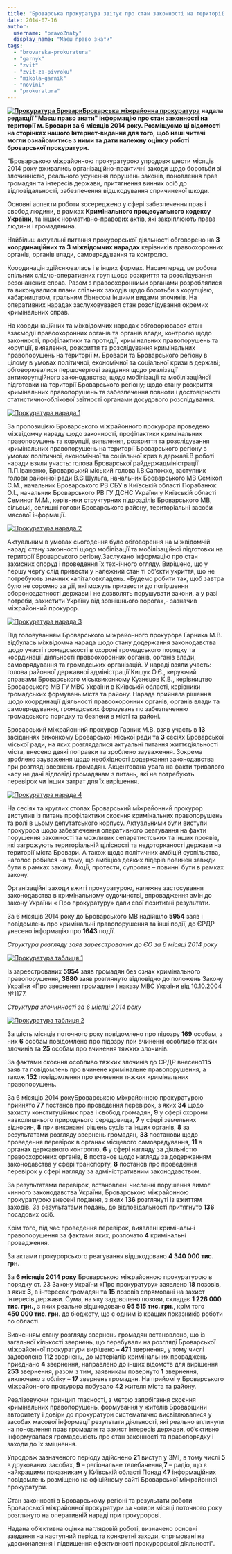 ```yaml
---
title: "Броварська прокуратура звітує про стан законності на території Броварів за 6 місяців 2014 року"
date: 2014-07-16
author: 
  username: "pravoZnaty"
  display_name: "Маєш право знати"
tags: 
  - "brovarska-prokuratura"
  - "garnyk"
  - "zvit"
  - "zvit-za-pivroku"
  - "mikola-garnik"
  - "novini"
  - "prokuratura"
---
```


**[![Прокуратура Бровари](https://mpz.brovary.org/wp-content/uploads/2014/07/Prokuratura-Brovari.jpg)](https://mpz.brovary.org/wp-content/uploads/2014/07/Prokuratura-Brovari.jpg)[Броварська міжрайонна прокуратура](http://brovaru-prokuratura.org.ua/) надала редакції "Маєш право знати" інформацію про стан законності на території м. Бровари за 6 місяців 2014 року. Розміщуємо ці відомості на сторінках нашого Інтернет-видання для того, щоб наші читачі могли ознайомитись з ними та дати належну оцінку роботі броварської прокуратури.**

"Броварською міжрайонною прокуратурою упродовж шести місяців 2014 року вживались організаційно-практичні заходи щодо боротьби зі злочинністю, реального усунення порушень законів, поновлення прав громадян та інтересів держави, притягнення винних осіб до відповідальності, забезпечення відшкодування спричиненої шкоди.

Основні аспекти роботи зосереджено у сфері забезпечення прав і свобод людини, в рамках **Кримінального процесуального кодексу України**, та інших нормативно-правових актів, які закріплюють права людини і громадянина.

Найбільш актуальні питання прокурорської діяльності обговорено на **3 координаційних та 3 міжвідомчих нарадах** керівників правоохоронних органів, органів влади, самоврядування та контролю.

Координація здійснювалась і в інших формах. Насамперед, це робота спільних слідчо-оперативних груп щодо розкриття та розслідування резонансних справ. Разом з правоохоронними органами розроблялися та виконувалися плани спільних заходів щодо боротьби з корупцією, хабарництвом, гральним бізнесом іншими видами злочинів. На оперативних нарадах заслуховувався стан розслідування окремих кримінальних справ.

На координаційних та міжвідомчих нарадах обговорювався стан взаємодії правоохоронних органів та органів влади, контролю щодо законності, профілактики та протидії, кримінальних правопорушень та корупції, виявлення, розкриття та розслідування кримінальних правопорушень на території м. Бровари та Броварського регіону в цілому в умовах політичної, економічної та соціальної кризи в державі; обговорювалися першочергові завдання щодо реалізації антикорупційного законодавства; щодо мобілізації та мобілізаційної підготовки на території Броварського регіону; щодо стану розкриття кримінальних правопорушень та забезпечення повноти і достовірності статистично-облікової звітності органами досудового розслідування.

[![Прокуратура нарада 1](https://mpz.brovary.org/wp-content/uploads/2014/07/Prokuratura-narada-1.jpg)](https://mpz.brovary.org/wp-content/uploads/2014/07/Prokuratura-narada-1.jpg)

За пропозицією Броварського міжрайонного прокурора проведено міжвідомчу нараду щодо законності, профілактики кримінальних правопорушень та корупції, виявлення, розкриття та розслідування кримінальних правопорушень на території Броварського регіону в умовах політичної, економічної та соціальної криз в державі.В роботі наради взяли участь: голова Броварської райдержадміністрації П.П.Іваненко, Броварський міський голова І.В.Сапожко, заступник голови районної ради В.Є.Шульга, начальник Броварського МВ Семікоп С.М., начальник Броварського РВ СБУ в Київській області Порабанюк О.І., начальник Броварського РВ ГУ ДСНС України у Київській області Семиног М.М., керівники структурних підрозділів Броварського МВ, сільські, селищні голови Броварського району, територіальні засоби масової інформації.

[![Прокуратура нарада 2](https://mpz.brovary.org/wp-content/uploads/2014/07/Prokuratura-narada-2.jpg)](https://mpz.brovary.org/wp-content/uploads/2014/07/Prokuratura-narada-2.jpg)

Актуальним в умовах сьогодення було обговорення на міжвідомчій нараді стану законності щодо мобілізації та мобілізаційної підготовки на території Броварського регіону.Заслухано інформацію про стан захисних споруд і проведення їх технічного огляду. Вирішено, що у першу чергу слід привести у належний стан ті об’єкти укриття, що не потребують значних капіталовкладень. «Будемо робити так, щоб завтра було не соромно за дії, які можуть призвести до погіршення обороноздатності держави і не дозволять порушувати закони, а у разі потреби, захистити Україну від зовнішнього ворога»,- зазначив міжрайонний прокурор.

[![Прокуратура нарада 3](https://mpz.brovary.org/wp-content/uploads/2014/07/Prokuratura-narada-3.jpg)](https://mpz.brovary.org/wp-content/uploads/2014/07/Prokuratura-narada-3.jpg)

Під головуванням Броварського міжрайонного прокурора Гарника М.В. відбулась міжвідомча нарада щодо стану додержання законодавства щодо участі громадськості в охороні громадського порядку та координації діяльності правоохоронних органів, органів влади, самоврядування та громадських організацій. У нараді взяли участь: голова районної державної адміністрації Кищук О.Є., керуючий справами Броварського міськвиконкому Кузнєцов К.В., керівництво Броварського МВ ГУ МВС України в Київській області, керівники громадських формувань міста та району. Нарада прийняла рішення щодо координації діяльності правоохоронних органів, органів влади та самоврядування, громадських формувань по забезпеченню громадського порядку та безпеки в місті та районі.

Броварський міжрайонний прокурор Гарник М.В. взяв участь в **13** засіданнях виконкому Броварської міської ради та **3** сесіях Броварської міської ради, на яких розглядалися актуальні питання життєдіяльності міста, внесено деякі поправки та зроблено зауваження. Зокрема зроблено зауваження щодо необхідності додержання законодавства при розгляді звернень громадян. Акцентована увага на факти тривалого часу не дачі відповіді громадянам з питань, які не потребують перевірок чи інших затрат для їх вирішення.

[![Прокуратура нарада 4](https://mpz.brovary.org/wp-content/uploads/2014/07/Prokuratura-narada-4.jpg)](https://mpz.brovary.org/wp-content/uploads/2014/07/Prokuratura-narada-4.jpg)

На сесіях та круглих столах Броварський міжрайонний прокурор виступив із питань профілактики скоєння кримінальних правопорушень та ролі в цьому депутатського корпусу. Актуальними були виступи прокурора щодо забезпечення оперативного реагування на факти порушення законності та можливих сепаратистських та інших проявів, які загрожують територіальній цілісності та недоторканості держави на території міста Бровари. А також щодо політичних амбіцій суспільства, наголос робився на тому, що амбіціоз деяких лідерів повинен завжди бути в рамках закону. Акції, протести, супротив – повинні бути в рамках закону.

Організаційні заходи вжиті прокуратурою, належне застосування законодавства в кримінальному судочинстві, впровадження змін до закону України « Про прокуратуру» дали свої позитивні результати.

За 6 місяців 2014 року до Броварського МВ надійшло **5954** заяв і повідомлень про кримінальні правопорушення та інші події, до ЄРДР унесено інформацію про **1643** події.

_Структура розгляду заяв зареєстрованих до ЄО за 6 місяці 2014 року_

[![Прокуратура таблиця 1](https://mpz.brovary.org/wp-content/uploads/2014/07/Prokuratura-tablitsya-1.jpg)](https://mpz.brovary.org/wp-content/uploads/2014/07/Prokuratura-tablitsya-1.jpg)

Із зареєстрованих **5954** заяв громадян без ознак кримінального правопорушення, **3880** заяв розглянуто відповідно до положень Закону України «Про звернення громадян» і наказу МВС України від 10.10.2004 №1177.

_Структура злочинності за 6 місяці 2014 року_

[![Прокуратура таблиця 2](https://mpz.brovary.org/wp-content/uploads/2014/07/Prokuratura-tablitsya-2.jpg)](https://mpz.brovary.org/wp-content/uploads/2014/07/Prokuratura-tablitsya-2.jpg)

За шість місяців поточного року повідомлено про підозру **169** особам, з них **6** особам повідомлено про підозру при вчиненні особливо тяжких злочинів та **25** особам про вчинення тяжких злочинів.

За фактами скоєння особливо тяжких злочинів до ЄРДР внесено**115** заяв та повідомлень про вчинене кримінальне правопорушення, а також **152** повідомлення про вчинення тяжких кримінальних правопорушень.

За 6 місяців 2014 рокуБроварською міжрайонною прокуратурою прийнято **77** постанов про проведення перевірок, з яких **34** щодо захисту конституційних прав і свобод громадян, **9** у сфері охорони навколишнього природнього середовища, **7** у сфері земельних відносин, **8** при виконанні рішень судів та інших органів, **8** за результатами розгляду звернень громадян, **33** постанови щодо проведення перевірок в органах місцевого самоврядування, **11** в органах державного контролю, **6** у сфері нагляду за діяльністю правоохоронних органів, **8** постанов щодо нагляду за додержанням законодавства у сфері транспорту, **8** постанов про проведення перевірок у сфері нагляду за адміністративним законодавством.

За результатами перевірок, встановлені численні порушення вимог чинного законодавства України, Броварською міжрайонною прокуратурою внесені подання, з яких **136** розглянуті із вжиттям заходів. За результатами подань, до відповідальності притягнуто **136** посадових осіб.

Крім того, під час проведення перевірок, виявлені кримінальні правопорушення за фактами яких, розпочато **4** кримінальні провадження.

За актами прокурорського реагування відшкодовано **4 340 000 тис. грн**.

За **6 місяців 2014 року** Броварською міжрайонною прокуратурою в порядку ст. 23 Закону України «Про прокуратуру» заявлено **18** позовів, з яких **3**, в інтересах громадян та **15** позовів спрямовані на захист інтересів держави. Сума, на яку задоволено позови, складає **1 226 000 тис. грн.,** з яких реально відшкодовано **95 515 тис. грн**., крім того **450 000 тис. грн**. до бюджету, що є одним із кращих показників роботи по області.

Вивченням стану розгляду звернень громадян встановлено, що із загальної кількості звернень, що перебували на розгляді Броварської міжрайонної прокуратури вирішено **– 471** звернення, у тому числі задоволено **112** звернень, до матеріалів кримінальних проваджень приєднано **4** звернення, направлено до інших відомств для вирішення **253** звернення, разом з тим, заявникам повернуто **1** звернення, виключено з обліку – **17** звернень громадян. На прийомі у Броварського міжрайонного прокурора побувало **42** жителя міста та району.

Реалізовуючи принцип гласності, з метою запобігання скоєння кримінальних правопорушень, формування у жителів Броварщини авторитету і довіри до прокуратури систематично висвітлювалися у засобах масової інформації результати діяльності, які реально вплинули на поновлення прав громадян та захист інтересів держави, об’єктивно інформувалася громадськість про стан законності та правопорядку і заходи до їх зміцнення.

Упродовж зазначеного періоду здійснено **21** виступ у ЗМІ, в тому числі **5** в друкованих засобах, **9** – регіональне телебачення,**7** – радіо, що є найкращими показникам у Київській області Понад **47** інформаційних повідомлень розміщено на офіційному сайті Броварської міжрайонної прокуратури.

Стан законності в Броварському регіоні та результати роботи Броварської міжрайонної прокуратури за чотири місяці поточного року розглянуто на оперативній нараді при прокуророві.

Надана об’єктивна оцінка наглядовій роботі, визначено основні завдання на наступний період та конкретні заходи, спрямовані на удосконалення і підвищення ефективності прокурорської діяльності".
